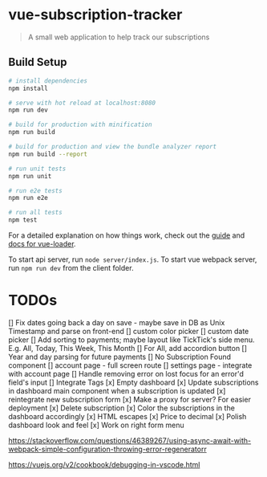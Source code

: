 # vue-subscription-tracker

> A small web application to help track our subscriptions 

## Build Setup

``` bash
# install dependencies
npm install

# serve with hot reload at localhost:8080
npm run dev

# build for production with minification
npm run build

# build for production and view the bundle analyzer report
npm run build --report

# run unit tests
npm run unit

# run e2e tests
npm run e2e

# run all tests
npm test
```

For a detailed explanation on how things work, check out the [guide](http://vuejs-templates.github.io/webpack/) and [docs for vue-loader](http://vuejs.github.io/vue-loader).

To start api server, run `node server/index.js`.
To start vue webpack server, run `npm run dev` from the client folder.

# TODOs
[] Fix dates going back a day on save - maybe save in DB as Unix Timestamp and parse on front-end
[] custom color picker
[] custom date picker
[] Add sorting to payments; maybe layout like TickTick's side menu. E.g. All, Today, This Week, This Month
  [] For All, add accordion button 
[] Year and day parsing for future payments
[] No Subscription Found component
[] account page - full screen route
  [] settings page - integrate with account page
[] Handle removing error on lost focus for an error'd field's input
[] Integrate Tags
[x] Empty dashboard 
[x] Update subscriptions in dashboard main component when a subscription is updated
[x] reintegrate new subscription form
[x] Make a proxy for server? For easier deployment
[x] Delete subscription
[x] Color the subscriptions in the dashboard accordingly
[x] HTML escapes
[x] Price to decimal
[x] Polish dashboard look and feel
  [x] Work on right form menu

  https://stackoverflow.com/questions/46389267/using-async-await-with-webpack-simple-configuration-throwing-error-regeneratorr

  https://vuejs.org/v2/cookbook/debugging-in-vscode.html